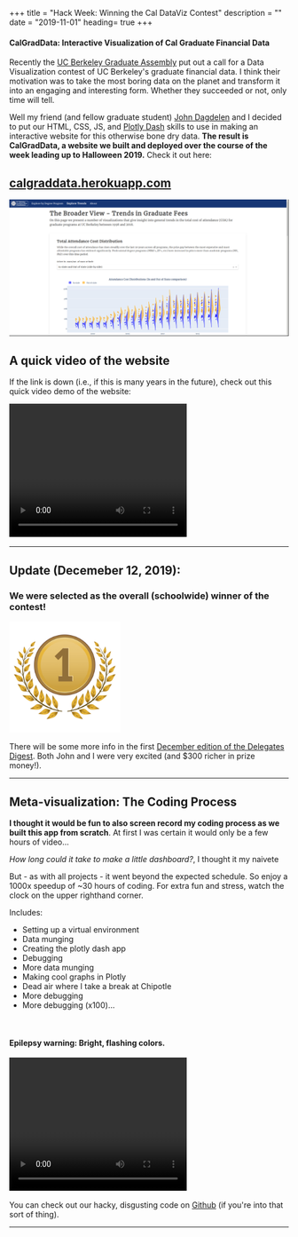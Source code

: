 +++
title = "Hack Week: Winning the Cal DataViz Contest"
description = ""
date = "2019-11-01"
heading= true
+++




#### CalGradData: Interactive Visualization of Cal Graduate Financial Data

Recently the [UC Berkeley Graduate Assembly](https://ga.berkeley.edu) put out a call for a Data Visualization contest of UC Berkeley's graduate financial data. I think their motivation was to take the most boring data on the planet and transform it into an engaging and interesting form. Whether they succeeded or not, only time will tell.

Well my friend (and fellow graduate student) [John Dagdelen](https://jdagdelen.github.io) and I decided to put our HTML, CSS, JS, and [Plotly Dash](https://plot.ly/dash/) skills to use in making an interactive website for this otherwise bone dry data. **The result is CalGradData, a website we built and deployed over the course of the week leading up to Halloween 2019.** Check it out here:

## [calgraddata.herokuapp.com](https://calgraddata.herokuapp.com)

<a href="https://calgraddata.herokuapp.com" target="_blank">
    <img src="/ucbviz2019_still.png" width="600" ></img>
</a>


## A quick video of the website

If the link is down (i.e., if this is many years in the future), check out this quick video demo of the website:

<video width="320" height="240" controls>
  <source src="/ucbviz2019_websitev1.mp4" type="video/mp4">
Your browser does not support the video tag :(
</video> 


---

## Update (Decemeber 12, 2019): 
### We were selected as the overall (schoolwide) winner of the contest!

<img src="/1stplace.png" width="200" ></img>

There will be some more info in the first [December edition of the Delegates Digest](http://ga.berkeley.edu/news/delegates-digest/). Both John and I were very excited (and $300 richer in prize money!).  

---

## Meta-visualization: The Coding Process

**I thought it would be fun to also screen record my coding process as we built this app from scratch**. At first I was certain it would only be a few hours of video...

_How long could it take to make a little dashboard?_, I thought it my naivete

But - as with all projects - it went beyond the expected schedule. So enjoy a 1000x speedup of ~30 hours of coding. For extra fun and stress, watch the clock on the upper righthand corner. 

Includes:

- Setting up a virtual environment
- Data munging
- Creating the plotly dash app
- Debugging
- More data munging
- Making cool graphs in Plotly
- Dead air where I take a break at Chipotle
- More debugging
- More debugging (x100)...

</br>


#### Epilepsy warning: Bright, flashing colors.
<video width="320" height="240" controls>
  <source src="/ucbviz2019_coding_1000x.m4v" type="video/mp4">
Your browser does not support the video tag :(
</video> 

You can check out our hacky, disgusting code on [Github](https://github.com/calgraddata/ucbviz2019) (if you're into that sort of thing).

---

